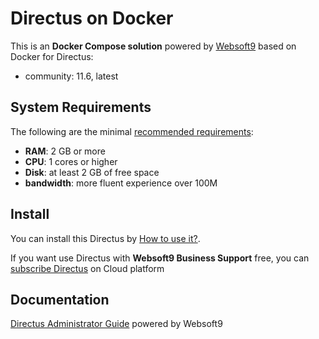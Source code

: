 # Directus on Docker  

This is an **Docker Compose solution** powered by [Websoft9](https://www.websoft9.com) based on Docker for Directus:


 - community:  11.6, latest


## System Requirements

The following are the minimal [recommended requirements](https://docs.directus.io/getting-started/installation):

* **RAM**: 2 GB or more
* **CPU**: 1 cores or higher
* **Disk**: at least 2 GB of free space
* **bandwidth**: more fluent experience over 100M  

## Install

You can install this Directus by [How to use it?](https://github.com/Websoft9/docker-library#how-to-use-it).   

If you want use Directus with **Websoft9 Business Support** free, you can [subscribe Directus](https://www.websoft9.com/apps) on Cloud platform

## Documentation

[Directus Administrator Guide](https://support.websoft9.com/docs/directus) powered by Websoft9